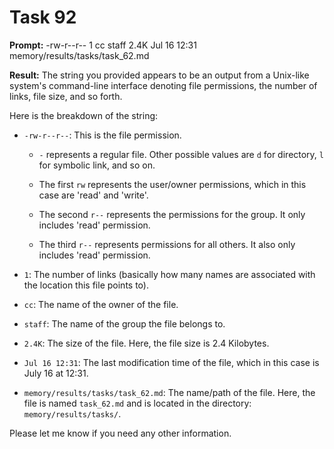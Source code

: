 # Task 92

**Prompt:** -rw-r--r--  1 cc  staff   2.4K Jul 16 12:31 memory/results/tasks/task_62.md

**Result:**
The string you provided appears to be an output from a Unix-like system's command-line interface denoting file permissions, the number of links, file size, and so forth.

Here is the breakdown of the string:

- `-rw-r--r--`: This is the file permission.

   - `-` represents a regular file. Other possible values are `d` for directory, `l` for symbolic link, and so on.
   
   - The first `rw` represents the user/owner permissions, which in this case are 'read' and 'write'.
   
   - The second `r--` represents the permissions for the group. It only includes 'read' permission.
   
   - The third `r--` represents permissions for all others. It also only includes 'read' permission.

- `1`: The number of links (basically how many names are associated with the location this file points to).

- `cc`: The name of the owner of the file.

- `staff`: The name of the group the file belongs to.

- `2.4K`: The size of the file. Here, the file size is 2.4 Kilobytes.

- `Jul 16 12:31`: The last modification time of the file, which in this case is July 16 at 12:31.

- `memory/results/tasks/task_62.md`: The name/path of the file. Here, the file is named `task_62.md` and is located in the directory: `memory/results/tasks/`.
   
Please let me know if you need any other information.
